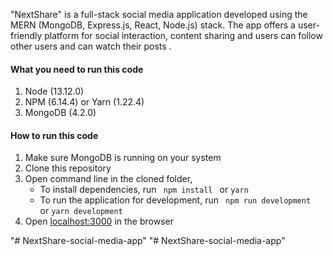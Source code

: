 "NextShare" is a full-stack social media application developed using the MERN (MongoDB, Express.js, React, Node.js) stack. The app offers a user-friendly platform for social interaction, content sharing and users can follow other users and can watch their posts .
#### What you need to run this code
1. Node (13.12.0)
2. NPM (6.14.4) or Yarn (1.22.4)
3. MongoDB (4.2.0)

####  How to run this code
1. Make sure MongoDB is running on your system 
2. Clone this repository
3. Open command line in the cloned folder,
   - To install dependencies, run ```  npm install  ``` or ``` yarn ```
   - To run the application for development, run ```  npm run development  ``` or ``` yarn development ```
4. Open [localhost:3000](http://localhost:3000/) in the browser

"# NextShare-social-media-app" 
"# NextShare-social-media-app" 
